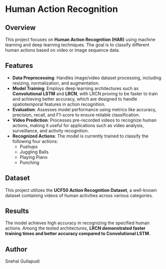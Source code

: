 # Human Action Recognition

## Overview

This project focuses on **Human Action Recognition (HAR)** using machine learning and deep learning techniques. The goal is to classify different human actions based on video or image sequence data.

## Features

- **Data Preprocessing**: Handles image/video dataset processing, including resizing, normalization, and augmentation.
- **Model Training**: Employs deep learning architectures such as **Convolutional LSTM** and **LRCN**, with LRCN proving to be faster to train and achieving better accuracy, which are designed to handle spatiotemporal features in action recognition.
- **Evaluation**: Assesses model performance using metrics like accuracy, precision, recall, and F1-score to ensure reliable classification.
- **Video Prediction**: Processes pre-recorded videos to recognize human actions, making it useful for applications such as video analysis, surveillance, and activity recognition.
- **Recognized Actions**: The model is currently trained to classify the following four actions:
  - Pushups
  - Juggling Balls
  - Playing Piano
  - Punching

## Dataset

This project utilizes the **UCF50 Action Recognition Dataset**, a well-known dataset containing videos of human activities across various categories. 

## Results

The model achieves high accuracy in recognizing the specified human actions. Among the tested architectures, **LRCN demonstrated faster training times and better accuracy compared to Convolutional LSTM**. 

## Author

Snehal Gullapudi

